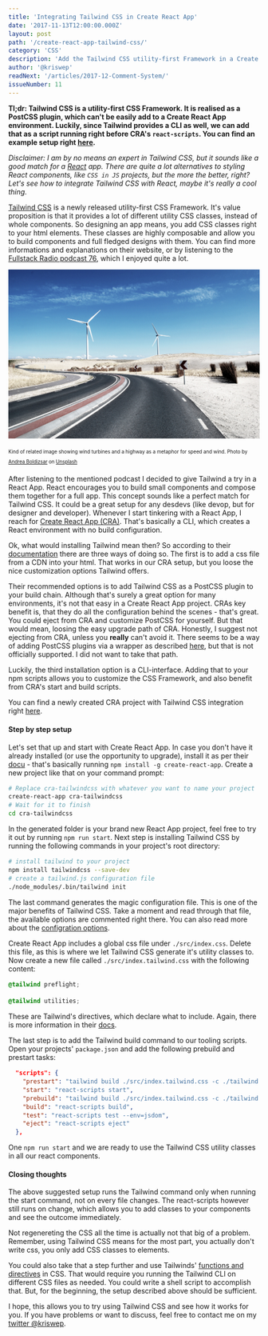 ```yaml
---
title: 'Integrating Tailwind CSS in Create React App'
date: '2017-11-13T12:00:00.000Z'
layout: post
path: '/create-react-app-tailwind-css/'
category: 'CSS'
description: 'Add the Tailwind CSS utility-first Framework in a Create React App environment, without ejecting from CRA!'
author: '@kriswep'
readNext: '/articles/2017-12-Comment-System/'
issueNumber: 11
---
```


**Tl;dr: Tailwind CSS is a utility-first CSS Framework. It is realised as a PostCSS plugin, which can't be easily add to a Create React App environment. Luckily, since Tailwind provides a CLI as well, we can add that as a script running right before CRA's `react-scripts`. You can find an example setup right [here](https://github.com/kriswep/cra-tailwindcss).**

_Disclaimer: I am by no means an expert in Tailwind CSS, but it sounds like a good match for a [React](https://reactjs.org/) app. There are quite a lot alternatives to styling React components, like `CSS in JS` projects, but the more the better, right? Let's see how to integrate Tailwind CSS with React, maybe it's really a cool thing._

[Tailwind CSS](https://tailwindcss.com/) is a newly released utility-first CSS Framework. It's value proposition is that it provides a lot of different utility CSS classes, instead of whole components. So designing an app means, you add CSS classes right to your html elements. These classes are highly composable and allow you to build components and full fledged designs with them. You can find more informations and explanations on their website, or by listening to the [Fullstack Radio podcast 76](http://www.fullstackradio.com/76), which I enjoyed quite a lot.

![Wind turbines and a highway, giving you an impression of speed and wind](wind-teaser-image.jpg)

<p>
<sub><sup>Kind of related image showing wind turbines and a highway as a metaphor for speed and wind. Photo by <a href="https://unsplash.com/@andreaboldizsar">Andrea Boldizsar</a> on <a href="https://unsplash.com/photos/BwgKUh9tN84">Unsplash</a></sup></sub></p>

After listening to the mentioned podcast I decided to give Tailwind a try in a React App. React encourages you to build small components and compose them together for a full app. This concept sounds like a perfect match for Tailwind CSS. It could be a great setup for any desdevs (like devop, but for designer and developer). Whenever I start tinkering with a React App, I reach for [Create React App (CRA)](https://github.com/facebookincubator/create-react-app). That's basically a CLI, which creates a React environment with no build configuration.

Ok, what would installing Tailwind mean then? So according to their [documentation](https://tailwindcss.com/docs/installation) there are three ways of doing so. The first is to add a css file from a CDN into your html. That works in our CRA setup, but you loose the nice customization options Tailwind offers.

Their recommended options is to add Tailwind CSS as a PostCSS plugin to your build chain. Although that's surely a great option for many environments, it's not that easy in a Create React App project. CRAs key benefit is, that they do all the configuration behind the scenes - that's great. You could eject from CRA and customize PostCSS for yourself. But that would mean, loosing the easy upgrade path of CRA. Honestly, I suggest not ejecting from CRA, unless you **really** can't avoid it. There seems to be a way of adding PostCSS plugins via a wrapper as described [here](https://github.com/facebookincubator/create-react-app/issues/2032#issuecomment-302932310), but that is not officially supported. I did not want to take that path.

Luckily, the third installation option is a CLI-interface. Adding that to your npm scripts allows you to customize the CSS Framework, and also benefit from CRA's start and build scripts.

You can find a newly created CRA project with Tailwind CSS integration right [here](https://github.com/kriswep/cra-tailwindcss).

#### Step by step setup

Let's set that up and start with Create React App. In case you don't have it already installed (or use the opportunity to upgrade), install it as per their [docu](https://github.com/facebookincubator/create-react-app#getting-started) - that's basically running `npm install -g create-react-app`. Create a new project like that on your command prompt:

```bash
# Replace cra-tailwindcss with whatever you want to name your project
create-react-app cra-tailwindcss
# Wait for it to finish
cd cra-tailwindcss
```

In the generated folder is your brand new React App project, feel free to try it out by running `npm run start`.
Next step is installing Tailwind CSS by running the following commands in your project's root directory:

```bash
# install tailwind to your project
npm install tailwindcss --save-dev
# create a tailwind.js configuration file
./node_modules/.bin/tailwind init
```

The last command generates the magic configuration file. This is one of the major benefits of Tailwind CSS. Take a moment and read through that file, the available options are commented right there. You can also read more about the [configration options](https://tailwindcss.com/docs/configuration).

Create React App includes a global css file under `./src/index.css`. Delete this file, as this is where we let Tailwind CSS generate it's utility classes to. Now create a new file called `./src/index.tailwind.css` with the following content:

```css
@tailwind preflight;

@tailwind utilities;
```

These are Tailwind's directives, which declare what to include. Again, there is more information in their [docs](https://tailwindcss.com/docs/installation#3-use-tailwind-in-your-css).

The last step is to add the Tailwind build command to our tooling scripts. Open your projects' `package.json` and add the following prebuild and prestart tasks:

```json
  "scripts": {
    "prestart": "tailwind build ./src/index.tailwind.css -c ./tailwind.js -o ./src/index.css",
    "start": "react-scripts start",
    "prebuild": "tailwind build ./src/index.tailwind.css -c ./tailwind.js -o ./src/index.css",
    "build": "react-scripts build",
    "test": "react-scripts test --env=jsdom",
    "eject": "react-scripts eject"
  },
```

One `npm run start` and we are ready to use the Tailwind CSS utility classes in all our react components.

#### Closing thoughts

The above suggested setup runs the Tailwind command only when running the start command, not on every file changes. The react-scripts however still runs on change, which allows you to add classes to your components and see the outcome immediately.

Not regenereting the CSS all the time is actually not that big of a problem. Remember, using Tailwind CSS means for the most part, you actually don't write css, you only add CSS classes to elements.

You could also take that a step further and use Tailwinds' [functions and directives](https://tailwindcss.com/docs/functions-and-directives) in CSS. That would require you running the Tailwind CLI on different CSS files as needed. You could write a shell script to accomplish that. But, for the beginning, the setup described above should be sufficient.

I hope, this allows you to try using Tailwind CSS and see how it works for you. If you have problems or want to discuss, feel free to contact me on my [twitter @kriswep](https://twitter.com/kriswep).
